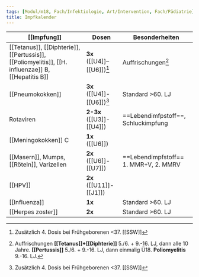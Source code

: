 ```yaml
---
tags: [Modul/m18, Fach/Infektiologie, Art/Intervention, Fach/Pädiatrie]
title: Impfkalender
---
```

| [[Impfung]]                                                                        | Dosen                          | Besonderheiten                           |
| ---------------------------------------------------------------------------------- | ------------------------------ | ---------------------------------------- |
| [[Tetanus]], [[Diphterie]], [[Pertussis]], [[Poliomyelitis]], [[H. influenzae]] B, [[Hepatitis B]] | **3x** ([[U4]]–[[U6]])[^1]     |     Auffrischungen[^2]                                     |
| [[Pneumokokken]]                                                                       | **3x** ([[U4]]-[[U6]])[^1]     | Standard >60. LJ                         |
| Rotaviren                                                                          | **2-3x** ([[U3]]-[[U4]]) | ==Lebendimfpstoff==, Schluckimpfung      |
| [[Meningokokken]] C                                                                    | **1x** ([[U6]])                         |                                          |
| [[Masern]], Mumps, [[Röteln]], Varizellen                                          | **2x** ([[U6]]-[[U7]])                | ==Lebendimpfstoff==<br>1. MMR+V, 2. MMRV |
| [[HPV]]                                                                            | **2x** ([[U11]]-[[J1]])                              |                                          |
| [[Influenza]]                                                                      | **1x**                               | Standard >60. LJ                         |
| [[Herpes zoster]]                                                                      | **2x**                               |  Standard >60. LJ                                        |

[^1]: Zusätzlich 4. Dosis bei Frühgeborenen <37. [[SSW]]
[^2]: Auffrischungen **[[Tetanus]]+[[Diphterie]]** 5./6. + 9.-16. LJ, dann alle 10 Jahre. **[[Pertussis]]** 5./6. + 9.-16. LJ, dann einmalig Ü18. **Poliomyelitis** 9.-16. LJ.